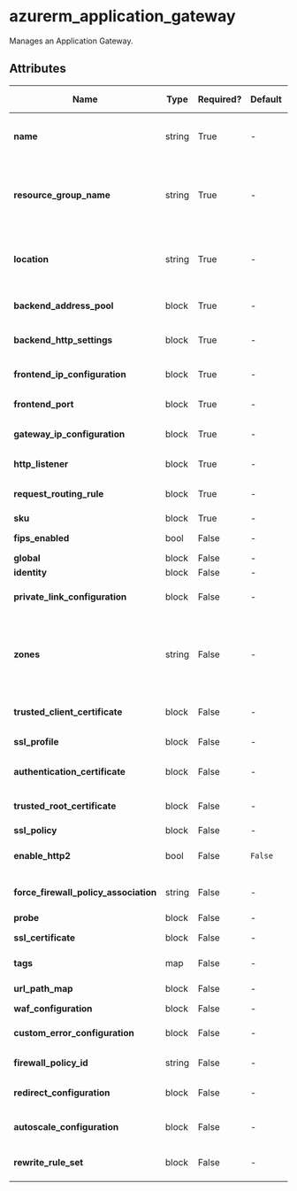 # azurerm_application_gateway

Manages an Application Gateway.

## Attributes

| Name | Type | Required? | Default  | possible values | Description |
| ---- | ---- | --------- | -------- | ----------- | ----------- |
| **name** | string | True | -  |  -  | The name of the Application Gateway. Changing this forces a new resource to be created. | 
| **resource_group_name** | string | True | -  |  -  | The name of the resource group in which to the Application Gateway should exist. Changing this forces a new resource to be created. | 
| **location** | string | True | -  |  -  | The Azure region where the Application Gateway should exist. Changing this forces a new resource to be created. | 
| **backend_address_pool** | block | True | -  |  -  | One or more `backend_address_pool` blocks. | 
| **backend_http_settings** | block | True | -  |  -  | One or more `backend_http_settings` blocks. | 
| **frontend_ip_configuration** | block | True | -  |  -  | One or more `frontend_ip_configuration` blocks. | 
| **frontend_port** | block | True | -  |  -  | One or more `frontend_port` blocks. | 
| **gateway_ip_configuration** | block | True | -  |  -  | One or more `gateway_ip_configuration` blocks. | 
| **http_listener** | block | True | -  |  -  | One or more `http_listener` blocks. | 
| **request_routing_rule** | block | True | -  |  -  | One or more `request_routing_rule` blocks. | 
| **sku** | block | True | -  |  -  | A `sku` block. | 
| **fips_enabled** | bool | False | -  |  -  | Is FIPS enabled on the Application Gateway? | 
| **global** | block | False | -  |  -  | A `global` block. | 
| **identity** | block | False | -  |  -  | An `identity` block. | 
| **private_link_configuration** | block | False | -  |  -  | One or more `private_link_configuration` blocks. | 
| **zones** | string | False | -  |  -  | Specifies a list of Availability Zones in which this Application Gateway should be located. Changing this forces a new Application Gateway to be created. | 
| **trusted_client_certificate** | block | False | -  |  -  | One or more `trusted_client_certificate` blocks. | 
| **ssl_profile** | block | False | -  |  -  | One or more `ssl_profile` blocks. | 
| **authentication_certificate** | block | False | -  |  -  | One or more `authentication_certificate` blocks. | 
| **trusted_root_certificate** | block | False | -  |  -  | One or more `trusted_root_certificate` blocks. | 
| **ssl_policy** | block | False | -  |  -  | a `ssl_policy` block. | 
| **enable_http2** | bool | False | `False`  |  -  | Is HTTP2 enabled on the application gateway resource? Defaults to `false`. | 
| **force_firewall_policy_association** | string | False | -  |  -  | Is the Firewall Policy associated with the Application Gateway? | 
| **probe** | block | False | -  |  -  | One or more `probe` blocks. | 
| **ssl_certificate** | block | False | -  |  -  | One or more `ssl_certificate` blocks. | 
| **tags** | map | False | -  |  -  | A mapping of tags to assign to the resource. | 
| **url_path_map** | block | False | -  |  -  | One or more `url_path_map` blocks. | 
| **waf_configuration** | block | False | -  |  -  | A `waf_configuration` block. | 
| **custom_error_configuration** | block | False | -  |  -  | One or more `custom_error_configuration` blocks. | 
| **firewall_policy_id** | string | False | -  |  -  | The ID of the Web Application Firewall Policy. | 
| **redirect_configuration** | block | False | -  |  -  | One or more `redirect_configuration` blocks. | 
| **autoscale_configuration** | block | False | -  |  -  | An `autoscale_configuration` block. | 
| **rewrite_rule_set** | block | False | -  |  -  | One or more `rewrite_rule_set` blocks. Only valid for v2 SKUs. | 

